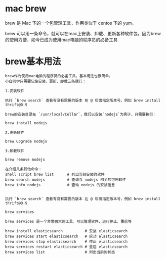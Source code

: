 # mac brew

brew 是 Mac 下的一个包管理工具，作用类似于 centos 下的 yum。

brew 可以用一条命令，就可以在mac上安装、卸载、更新各种软件包，因为brew的使用方便，如今已成为使用mac电脑的程序员的必备工具

# brew基本用法

```
brew作为使用mac电脑的程序员的必备工具，基本用法也很简单，
小白同学只需要记住安装、更新、卸载三条就行：

1.安装软件

执行 `brew search` 查看有没有需要的版本 在 @ 后面指定版本号，例如 brew install thrift@0.9

brew的安装目录在 `/usr/local/Cellar`，我们以安装`nodejs`为例子，只需要执行：

brew install nodejs

2.更新软件

brew upgrade nodejs

3.卸载软件

brew remove nodejs

在介绍几条其他命令：
shell script brew list      # 列出当前安装的软件 
brew search nodejs          # 查询与 nodejs 相关的可用软件 
brew info nodejs            # 查询 nodejs 的安装信息


执行 `brew search` 查看有没有需要的版本 在 @ 后面指定版本号，例如 brew install thrift@0.9

brew services

brew services 是一个非常强大的工具，可以管理软件，进行停止、重启等

brew install elasticsearch          # 安装 elasticsearch
brew services start elasticsearch   # 启动 elasticsearch
brew services stop elasticsearch    # 停止 elasticsearch
brew services restart elasticsearch # 重启 elasticsearch
brew services list                  # 列出当前的状态
```

